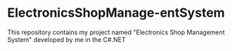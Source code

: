 # ElectronicsShopManage-entSystem
This repository contains my project named "Electronics Shop Management System" developed by me in the C#.NET 
